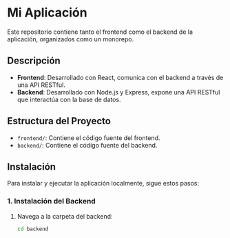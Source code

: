 # Mi Aplicación

Este repositorio contiene tanto el frontend como el backend de la aplicación, organizados como un monorepo.

## Descripción

- **Frontend**: Desarrollado con React, comunica con el backend a través de una API RESTful.
- **Backend**: Desarrollado con Node.js y Express, expone una API RESTful que interactúa con la base de datos.

## Estructura del Proyecto

- `frontend/`: Contiene el código fuente del frontend.
- `backend/`: Contiene el código fuente del backend.

## Instalación

Para instalar y ejecutar la aplicación localmente, sigue estos pasos:

### 1. Instalación del Backend

1. Navega a la carpeta del backend:
   ```bash
   cd backend

